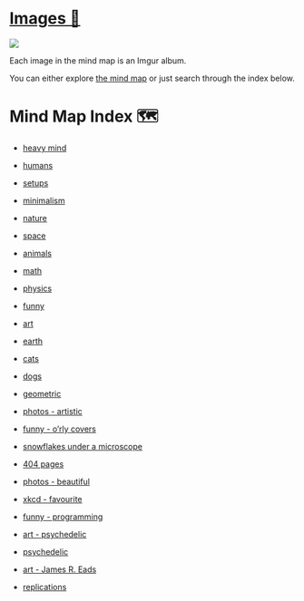 # [Images 🎨](https://my.mindnode.com/mTasm9Ay8VtFs7fHRPDUSdEMqHExtjpcgwjBeUTC#-173.2,-1836.7,-2)

![](http://i.imgur.com/ld0smgm.jpg)

Each image in the mind map is an Imgur album. 

You can either explore [the mind map](https://my.mindnode.com/mTasm9Ay8VtFs7fHRPDUSdEMqHExtjpcgwjBeUTC) or just search through the index below.

# Mind Map Index 🗺️

- [heavy mind](http://imgur.com/a/om6BB)


- [humans](https://imgur.com/a/p9FC3)


- [setups](https://imgur.com/a/BinVf)


- [minimalism](http://imgur.com/a/IZPbP)


- [nature](https://imgur.com/a/56pFc)


- [space](http://imgur.com/a/uymmM)


- [animals](http://imgur.com/a/yNpGf)


- [math](http://imgur.com/a/hmK2C)


- [physics](http://imgur.com/a/Reo8S)


- [funny](http://imgur.com/a/NAZ9l)


- [art](http://imgur.com/a/3m5wf)


- [earth](https://imgur.com/a/4U5P7)


- [cats](https://imgur.com/a/TgL0x)


- [dogs](http://imgur.com/a/CExqu)


- [geometric](http://imgur.com/a/7ThWP)


- [photos - artistic](https://imgur.com/a/jAEYj)


- [funny - o’rly covers](http://imgur.com/a/Ykcyb)


- [snowflakes under a microscope](http://imgur.com/a/4rE1H)


- [404 pages](http://imgur.com/a/NJ2X7)


- [photos - beautiful](https://imgur.com/a/vA2Ly)


- [xkcd - favourite](http://imgur.com/a/LK364)


- [funny - programming](http://imgur.com/a/hb4nX)


- [art - psychedelic](http://imgur.com/a/NqhGo)


- [psychedelic](http://imgur.com/a/urG7X)


- [art - James R. Eads](http://imgur.com/a/Aao8R)


- [replications](http://imgur.com/a/ep7CH)

